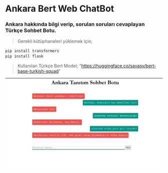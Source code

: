 # Ankara Bert Web ChatBot

### Ankara hakkında bilgi verip, sorulan soruları cevaplayan Türkçe Sohbet Botu.

> Gerekli kütüphaneleri yüklemek için;
```sh
pip install transformers
pip install flask
```

> Kullanılan Türkçe Bert Model;
"https://huggingface.co/savasy/bert-base-turkish-squad"

![Example](https://github.com/vlkan/ankara-bert-app/blob/main/v1/image.jpg)
